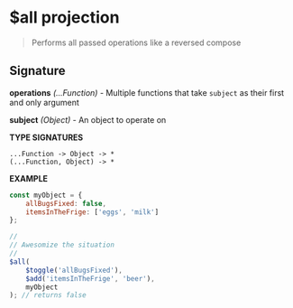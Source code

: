# $all projection

> Performs all passed operations like a reversed compose

## Signature

**operations** *(...Function)* - Multiple functions that take `subject` as their first and only argument

**subject** *(Object)* - An object to operate on

**TYPE SIGNATURES**
```
...Function -> Object -> *
(...Function, Object) -> *
```

**EXAMPLE**
```js
const myObject = {
	allBugsFixed: false,
    itemsInTheFrige: ['eggs', 'milk']
};

//
// Awesomize the situation
//
$all(
    $toggle('allBugsFixed'),
    $add('itemsInTheFrige', 'beer'),
    myObject
); // returns false
```
